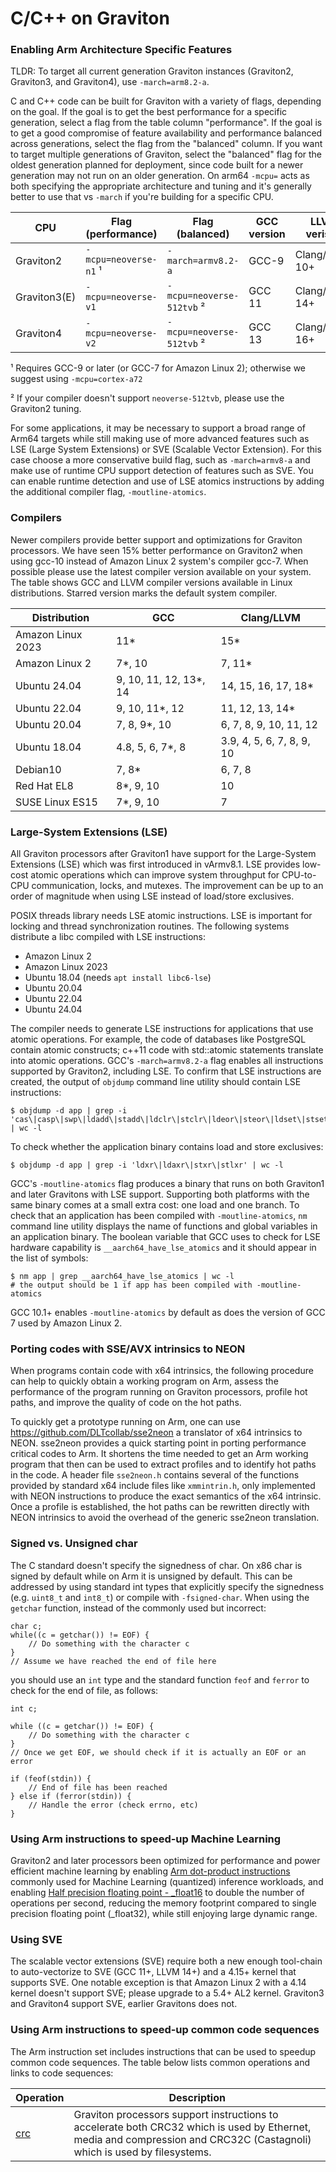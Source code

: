 # C/C++ on Graviton

### Enabling Arm Architecture Specific Features

TLDR: To target all current generation Graviton instances (Graviton2,
Graviton3, and Graviton4), use `-march=arm8.2-a`.

C and C++ code can be built for Graviton with a variety of flags, depending on
the goal. If the goal is to get the best performance for a specific generation,
select a flag from the table column "performance". If the goal is to get a good
compromise of feature availability and performance balanced across generations,
select the flag from the "balanced" column. If you want to target multiple
generations of Graviton, select the "balanced" flag for the oldest generation
planned for deployment, since code built for a newer generation may not run on
an older generation. On arm64 `-mcpu=` acts as both specifying the appropriate
architecture and tuning and it's generally better to use that vs `-march` if
you're building for a specific CPU.


CPU          | Flag (performance)    | Flag (balanced)           | GCC version      | LLVM verison
-------------|-----------------------|---------------------------|------------------|---------------
Graviton2    | `-mcpu=neoverse-n1` ¹ | `-march=armv8.2-a`        | GCC-9            | Clang/LLVM 10+
Graviton3(E) | `-mcpu=neoverse-v1`   | `-mcpu=neoverse-512tvb` ² | GCC 11           | Clang/LLVM 14+
Graviton4    | `-mcpu=neoverse-v2`   | `-mcpu=neoverse-512tvb` ² | GCC 13           | Clang/LLVM 16+

¹ Requires GCC-9 or later (or GCC-7 for Amazon Linux 2); otherwise we suggest
using `-mcpu=cortex-a72`

² If your compiler doesn't support `neoverse-512tvb`, please use the Graviton2
tuning.

For some applications, it may be necessary to support a broad range of Arm64
targets while still making use of more advanced features such as LSE (Large
System Extensions) or SVE (Scalable Vector Extension). For this case choose a
more conservative build flag, such as `-march=armv8-a` and make use of runtime
CPU support detection of features such as SVE. You can enable runtime detection
and use of LSE atomics instructions by adding the additional compiler flag,
`-moutline-atomics`.

### Compilers

Newer compilers provide better support and optimizations for Graviton processors.
We have seen 15% better performance on Graviton2 when using gcc-10 instead of Amazon Linux 2 system's compiler gcc-7.
When possible please use the latest compiler version available on your system.
The table shows GCC and LLVM compiler versions available in Linux distributions.
Starred version marks the default system compiler.

Distribution    | GCC                  | Clang/LLVM
----------------|----------------------|-------------
Amazon Linux 2023  | 11*               | 15*
Amazon Linux 2  | 7*, 10               | 7, 11*
Ubuntu 24.04    | 9, 10, 11, 12, 13*, 14 | 14, 15, 16, 17, 18*
Ubuntu 22.04    | 9, 10, 11*, 12       | 11, 12, 13, 14*
Ubuntu 20.04    | 7, 8, 9*, 10         | 6, 7, 8, 9, 10, 11, 12
Ubuntu 18.04    | 4.8, 5, 6, 7*, 8     | 3.9, 4, 5, 6, 7, 8, 9, 10
Debian10        | 7, 8*                | 6, 7, 8
Red Hat EL8     | 8*, 9, 10            | 10
SUSE Linux ES15 | 7*, 9, 10            | 7


### Large-System Extensions (LSE)

All Graviton processors after Graviton1 have support for the Large-System Extensions (LSE)
which was first introduced in vArmv8.1. LSE provides low-cost atomic operations which can
improve system throughput for CPU-to-CPU communication, locks, and mutexes.
The improvement can be up to an order of magnitude when using LSE instead of
load/store exclusives.

POSIX threads library needs LSE atomic instructions.  LSE is important for
locking and thread synchronization routines.  The following systems distribute
a libc compiled with LSE instructions:
- Amazon Linux 2
- Amazon Linux 2023
- Ubuntu 18.04 (needs `apt install libc6-lse`)
- Ubuntu 20.04
- Ubuntu 22.04
- Ubuntu 24.04

The compiler needs to generate LSE instructions for applications that use atomic
operations.  For example, the code of databases like PostgreSQL contain atomic
constructs; c++11 code with std::atomic statements translate into atomic
operations.  GCC's `-march=armv8.2-a` flag enables all instructions supported by
Graviton2, including LSE.  To confirm that LSE instructions are created,
the output of `objdump` command line utility should contain LSE instructions:
```
$ objdump -d app | grep -i 'cas\|casp\|swp\|ldadd\|stadd\|ldclr\|stclr\|ldeor\|steor\|ldset\|stset\|ldsmax\|stsmax\|ldsmin\|stsmin\|ldumax\|stumax\|ldumin\|stumin' | wc -l
```
To check whether the application binary contains load and store exclusives:
```
$ objdump -d app | grep -i 'ldxr\|ldaxr\|stxr\|stlxr' | wc -l
```

GCC's `-moutline-atomics` flag produces a binary that runs on both Graviton1 and later
Gravitons with LSE support.  Supporting both platforms with the same binary comes at a small
extra cost: one load and one branch.  To check that an application
has been compiled with `-moutline-atomics`, `nm` command line utility displays
the name of functions and global variables in an application binary.  The boolean
variable that GCC uses to check for LSE hardware capability is
`__aarch64_have_lse_atomics` and it should appear in the list of symbols:
```
$ nm app | grep __aarch64_have_lse_atomics | wc -l
# the output should be 1 if app has been compiled with -moutline-atomics
```

GCC 10.1+ enables `-moutline-atomics` by default as does the version of GCC 7 used by Amazon Linux 2.

### Porting codes with SSE/AVX intrinsics to NEON

When programs contain code with x64 intrinsics, the following procedure can help
to quickly obtain a working program on Arm, assess the performance of the
program running on Graviton processors, profile hot paths, and improve the
quality of code on the hot paths.

To quickly get a prototype running on Arm, one can use
https://github.com/DLTcollab/sse2neon a translator of x64 intrinsics to NEON.
sse2neon provides a quick starting point in porting performance critical codes
to Arm.  It shortens the time needed to get an Arm working program that then
can be used to extract profiles and to identify hot paths in the code.  A header
file `sse2neon.h` contains several of the functions provided by standard x64
include files like `xmmintrin.h`, only implemented with NEON instructions to
produce the exact semantics of the x64 intrinsic.  Once a profile is
established, the hot paths can be rewritten directly with NEON intrinsics to
avoid the overhead of the generic sse2neon translation.

### Signed vs. Unsigned char
The C standard doesn't specify the signedness of char. On x86 char is signed by
default while on Arm it is unsigned by default. This can be addressed by using
standard int types that explicitly specify the signedness (e.g. `uint8_t` and `int8_t`)
or compile with `-fsigned-char`.
When using the `getchar` function, instead of the commonly used but incorrect:
 
```
char c;
while((c = getchar()) != EOF) {
    // Do something with the character c
}
// Assume we have reached the end of file here
```

you should use an `int` type and the standard function `feof` and `ferror` to
check for the end of file, as follows:

```
int c;

while ((c = getchar()) != EOF) {
    // Do something with the character c
}
// Once we get EOF, we should check if it is actually an EOF or an error

if (feof(stdin)) {
    // End of file has been reached
} else if (ferror(stdin)) {
    // Handle the error (check errno, etc)
}
```

### Using Arm instructions to speed-up Machine Learning

Graviton2 and later processors been optimized for performance and power efficient machine learning by enabling [Arm dot-product instructions](https://community.arm.com/developer/tools-software/tools/b/tools-software-ides-blog/posts/exploring-the-arm-dot-product-instructions) commonly used for Machine Learning (quantized) inference workloads, and enabling [Half precision floating point - \_float16](https://developer.arm.com/documentation/100067/0612/Other-Compiler-specific-Features/Half-precision-floating-point-intrinsics) to double the number of operations per second, reducing the memory footprint compared to single precision floating point (\_float32), while still enjoying large dynamic range.

### Using SVE

The scalable vector extensions (SVE) require both a new enough tool-chain to
auto-vectorize to SVE (GCC 11+, LLVM 14+) and a 4.15+ kernel that supports SVE.
One notable exception is that Amazon Linux 2 with a 4.14 kernel doesn't support SVE;
please upgrade to a 5.4+ AL2 kernel.  Graviton3 and Graviton4 support SVE, earlier Gravitons does not.

### Using Arm instructions to speed-up common code sequences
The Arm instruction set includes instructions that can be used to speedup common
code sequences. The table below lists common operations and links to code sequences:

Operation | Description
----------|------------
[crc](sample-code/crc.c) | Graviton processors support instructions to accelerate both CRC32 which is used by Ethernet, media and compression and CRC32C (Castagnoli) which is used by filesystems.
